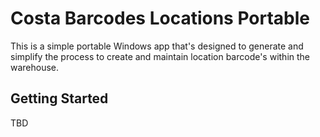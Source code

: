 # Costa Barcodes Locations Portable

This is a simple portable Windows app that's designed to generate and simplify the process to create and maintain location barcode's within the warehouse. 

## Getting Started

TBD